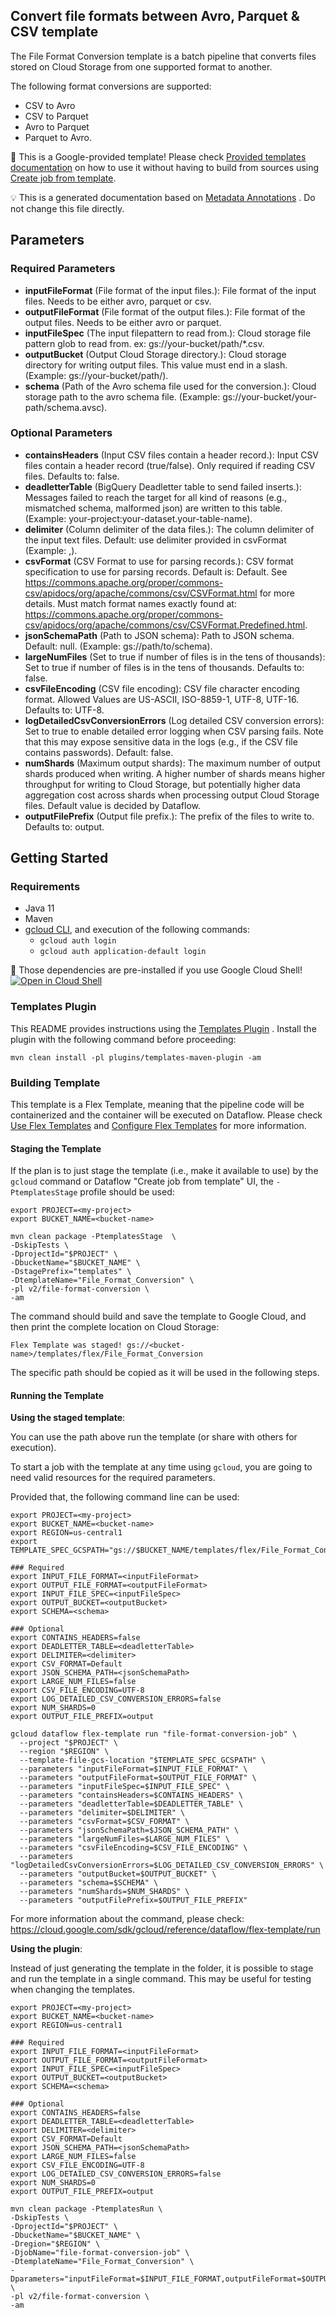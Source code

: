 
Convert file formats between Avro, Parquet & CSV template
---
The File Format Conversion template is a batch pipeline that converts files
stored on Cloud Storage from one supported format to another.

The following format conversions are supported:
- CSV to Avro
- CSV to Parquet
- Avro to Parquet
- Parquet to Avro.


:memo: This is a Google-provided template! Please
check [Provided templates documentation](https://cloud.google.com/dataflow/docs/guides/templates/provided/file-format-conversion)
on how to use it without having to build from sources using [Create job from template](https://console.cloud.google.com/dataflow/createjob?template=File_Format_Conversion).

:bulb: This is a generated documentation based
on [Metadata Annotations](https://github.com/GoogleCloudPlatform/DataflowTemplates#metadata-annotations)
. Do not change this file directly.

## Parameters

### Required Parameters

* **inputFileFormat** (File format of the input files.): File format of the input files. Needs to be either avro, parquet or csv.
* **outputFileFormat** (File format of the output files.): File format of the output files. Needs to be either avro or parquet.
* **inputFileSpec** (The input filepattern to read from.): Cloud storage file pattern glob to read from. ex: gs://your-bucket/path/*.csv.
* **outputBucket** (Output Cloud Storage directory.): Cloud storage directory for writing output files. This value must end in a slash. (Example: gs://your-bucket/path/).
* **schema** (Path of the Avro schema file used for the conversion.): Cloud storage path to the avro schema file. (Example: gs://your-bucket/your-path/schema.avsc).

### Optional Parameters

* **containsHeaders** (Input CSV files contain a header record.): Input CSV files contain a header record (true/false). Only required if reading CSV files. Defaults to: false.
* **deadletterTable** (BigQuery Deadletter table to send failed inserts.): Messages failed to reach the target for all kind of reasons (e.g., mismatched schema, malformed json) are written to this table. (Example: your-project:your-dataset.your-table-name).
* **delimiter** (Column delimiter of the data files.): The column delimiter of the input text files. Default: use delimiter provided in csvFormat (Example: ,).
* **csvFormat** (CSV Format to use for parsing records.): CSV format specification to use for parsing records. Default is: Default. See https://commons.apache.org/proper/commons-csv/apidocs/org/apache/commons/csv/CSVFormat.html for more details. Must match format names exactly found at: https://commons.apache.org/proper/commons-csv/apidocs/org/apache/commons/csv/CSVFormat.Predefined.html.
* **jsonSchemaPath** (Path to JSON schema): Path to JSON schema. Default: null. (Example: gs://path/to/schema).
* **largeNumFiles** (Set to true if number of files is in the tens of thousands): Set to true if number of files is in the tens of thousands. Defaults to: false.
* **csvFileEncoding** (CSV file encoding): CSV file character encoding format. Allowed Values are US-ASCII, ISO-8859-1, UTF-8, UTF-16. Defaults to: UTF-8.
* **logDetailedCsvConversionErrors** (Log detailed CSV conversion errors): Set to true to enable detailed error logging when CSV parsing fails. Note that this may expose sensitive data in the logs (e.g., if the CSV file contains passwords). Default: false.
* **numShards** (Maximum output shards): The maximum number of output shards produced when writing. A higher number of shards means higher throughput for writing to Cloud Storage, but potentially higher data aggregation cost across shards when processing output Cloud Storage files. Default value is decided by Dataflow.
* **outputFilePrefix** (Output file prefix.): The prefix of the files to write to. Defaults to: output.



## Getting Started

### Requirements

* Java 11
* Maven
* [gcloud CLI](https://cloud.google.com/sdk/gcloud), and execution of the
  following commands:
  * `gcloud auth login`
  * `gcloud auth application-default login`

:star2: Those dependencies are pre-installed if you use Google Cloud Shell!
[![Open in Cloud Shell](http://gstatic.com/cloudssh/images/open-btn.svg)](https://console.cloud.google.com/cloudshell/editor?cloudshell_git_repo=https%3A%2F%2Fgithub.com%2FGoogleCloudPlatform%2FDataflowTemplates.git&cloudshell_open_in_editor=v2/file-format-conversion/src/main/java/com/google/cloud/teleport/v2/templates/FileFormatConversion.java)

### Templates Plugin

This README provides instructions using
the [Templates Plugin](https://github.com/GoogleCloudPlatform/DataflowTemplates#templates-plugin)
. Install the plugin with the following command before proceeding:

```shell
mvn clean install -pl plugins/templates-maven-plugin -am
```

### Building Template

This template is a Flex Template, meaning that the pipeline code will be
containerized and the container will be executed on Dataflow. Please
check [Use Flex Templates](https://cloud.google.com/dataflow/docs/guides/templates/using-flex-templates)
and [Configure Flex Templates](https://cloud.google.com/dataflow/docs/guides/templates/configuring-flex-templates)
for more information.

#### Staging the Template

If the plan is to just stage the template (i.e., make it available to use) by
the `gcloud` command or Dataflow "Create job from template" UI,
the `-PtemplatesStage` profile should be used:

```shell
export PROJECT=<my-project>
export BUCKET_NAME=<bucket-name>

mvn clean package -PtemplatesStage  \
-DskipTests \
-DprojectId="$PROJECT" \
-DbucketName="$BUCKET_NAME" \
-DstagePrefix="templates" \
-DtemplateName="File_Format_Conversion" \
-pl v2/file-format-conversion \
-am
```


The command should build and save the template to Google Cloud, and then print
the complete location on Cloud Storage:

```
Flex Template was staged! gs://<bucket-name>/templates/flex/File_Format_Conversion
```

The specific path should be copied as it will be used in the following steps.

#### Running the Template

**Using the staged template**:

You can use the path above run the template (or share with others for execution).

To start a job with the template at any time using `gcloud`, you are going to
need valid resources for the required parameters.

Provided that, the following command line can be used:

```shell
export PROJECT=<my-project>
export BUCKET_NAME=<bucket-name>
export REGION=us-central1
export TEMPLATE_SPEC_GCSPATH="gs://$BUCKET_NAME/templates/flex/File_Format_Conversion"

### Required
export INPUT_FILE_FORMAT=<inputFileFormat>
export OUTPUT_FILE_FORMAT=<outputFileFormat>
export INPUT_FILE_SPEC=<inputFileSpec>
export OUTPUT_BUCKET=<outputBucket>
export SCHEMA=<schema>

### Optional
export CONTAINS_HEADERS=false
export DEADLETTER_TABLE=<deadletterTable>
export DELIMITER=<delimiter>
export CSV_FORMAT=Default
export JSON_SCHEMA_PATH=<jsonSchemaPath>
export LARGE_NUM_FILES=false
export CSV_FILE_ENCODING=UTF-8
export LOG_DETAILED_CSV_CONVERSION_ERRORS=false
export NUM_SHARDS=0
export OUTPUT_FILE_PREFIX=output

gcloud dataflow flex-template run "file-format-conversion-job" \
  --project "$PROJECT" \
  --region "$REGION" \
  --template-file-gcs-location "$TEMPLATE_SPEC_GCSPATH" \
  --parameters "inputFileFormat=$INPUT_FILE_FORMAT" \
  --parameters "outputFileFormat=$OUTPUT_FILE_FORMAT" \
  --parameters "inputFileSpec=$INPUT_FILE_SPEC" \
  --parameters "containsHeaders=$CONTAINS_HEADERS" \
  --parameters "deadletterTable=$DEADLETTER_TABLE" \
  --parameters "delimiter=$DELIMITER" \
  --parameters "csvFormat=$CSV_FORMAT" \
  --parameters "jsonSchemaPath=$JSON_SCHEMA_PATH" \
  --parameters "largeNumFiles=$LARGE_NUM_FILES" \
  --parameters "csvFileEncoding=$CSV_FILE_ENCODING" \
  --parameters "logDetailedCsvConversionErrors=$LOG_DETAILED_CSV_CONVERSION_ERRORS" \
  --parameters "outputBucket=$OUTPUT_BUCKET" \
  --parameters "schema=$SCHEMA" \
  --parameters "numShards=$NUM_SHARDS" \
  --parameters "outputFilePrefix=$OUTPUT_FILE_PREFIX"
```

For more information about the command, please check:
https://cloud.google.com/sdk/gcloud/reference/dataflow/flex-template/run


**Using the plugin**:

Instead of just generating the template in the folder, it is possible to stage
and run the template in a single command. This may be useful for testing when
changing the templates.

```shell
export PROJECT=<my-project>
export BUCKET_NAME=<bucket-name>
export REGION=us-central1

### Required
export INPUT_FILE_FORMAT=<inputFileFormat>
export OUTPUT_FILE_FORMAT=<outputFileFormat>
export INPUT_FILE_SPEC=<inputFileSpec>
export OUTPUT_BUCKET=<outputBucket>
export SCHEMA=<schema>

### Optional
export CONTAINS_HEADERS=false
export DEADLETTER_TABLE=<deadletterTable>
export DELIMITER=<delimiter>
export CSV_FORMAT=Default
export JSON_SCHEMA_PATH=<jsonSchemaPath>
export LARGE_NUM_FILES=false
export CSV_FILE_ENCODING=UTF-8
export LOG_DETAILED_CSV_CONVERSION_ERRORS=false
export NUM_SHARDS=0
export OUTPUT_FILE_PREFIX=output

mvn clean package -PtemplatesRun \
-DskipTests \
-DprojectId="$PROJECT" \
-DbucketName="$BUCKET_NAME" \
-Dregion="$REGION" \
-DjobName="file-format-conversion-job" \
-DtemplateName="File_Format_Conversion" \
-Dparameters="inputFileFormat=$INPUT_FILE_FORMAT,outputFileFormat=$OUTPUT_FILE_FORMAT,inputFileSpec=$INPUT_FILE_SPEC,containsHeaders=$CONTAINS_HEADERS,deadletterTable=$DEADLETTER_TABLE,delimiter=$DELIMITER,csvFormat=$CSV_FORMAT,jsonSchemaPath=$JSON_SCHEMA_PATH,largeNumFiles=$LARGE_NUM_FILES,csvFileEncoding=$CSV_FILE_ENCODING,logDetailedCsvConversionErrors=$LOG_DETAILED_CSV_CONVERSION_ERRORS,outputBucket=$OUTPUT_BUCKET,schema=$SCHEMA,numShards=$NUM_SHARDS,outputFilePrefix=$OUTPUT_FILE_PREFIX" \
-pl v2/file-format-conversion \
-am
```
